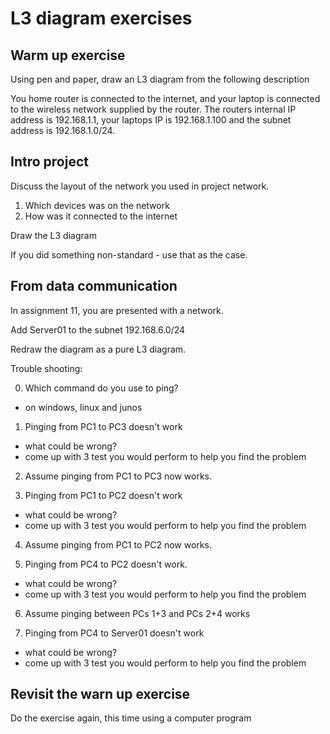 # L3 diagram exercises


## Warm up exercise

Using pen and paper, draw an L3 diagram from the following description

You home router is connected to the internet, and your laptop is connected to the wireless network supplied by the router.
The routers internal IP address is 192.168.1.1, your laptops IP is 192.168.1.100 and the subnet address is 192.168.1.0/24.

## Intro project
Discuss the layout of the network you used in project network.

1. Which devices was on the network
2. How was it connected to the internet

Draw the L3 diagram

If you did something non-standard - use that as the case.

## From data communication

In assignment 11, you are presented with a network.

Add Server01 to the subnet 192.168.6.0/24

Redraw the diagram as a pure L3 diagram.

Trouble shooting:

0. Which command do you use to ping?
  * on windows, linux and junos

1. Pinging from PC1 to PC3 doesn't work
  * what could be wrong?
  * come up with 3 test you would perform to help you find the problem

2. Assume pinging from PC1 to PC3 now works.

3. Pinging from PC1 to PC2 doesn't work
  * what could be wrong?
  * come up with 3 test you would perform to help you find the problem

4. Assume pinging from PC1 to PC2 now works.

5. Pinging from PC4 to PC2 doesn't work.
  * what could be wrong?
  * come up with 3 test you would perform to help you find the problem

6. Assume pinging between PCs 1+3 and PCs 2+4 works

7. Pinging from PC4 to Server01 doesn't work
  * what could be wrong?
  * come up with 3 test you would perform to help you find the problem


## Revisit the warn up exercise

Do the exercise again, this time using a computer program
